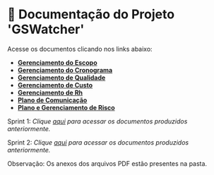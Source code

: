 # 📂 Documentação do Projeto 'GSWatcher'

Acesse os documentos clicando nos links abaixo:

* [__Gerenciamento do Escopo__]()
* [__Gerenciamento do Cronograma__](https://github.com/vinicius-hso/api-fatec-2s-gswatcher/blob/Sprint-3/Documentation/Gerenciamento%20de%20Cronograma_SPRINT_3.pdf)
* [__Gerenciamento de Qualidade__]()
* [__Gerenciamento de Custo__]()
* [__Gerenciamento de Rh__](https://github.com/vinicius-hso/api-fatec-2s-gswatcher/blob/Sprint-3/Documentation/Gerenciamento%20de%20RH_SPRINT_3.pdf)
* [__Plano de Comunicação__]()
* [__Plano e Gerenciamento de Risco__]()

Sprint 1:
*Clique [aqui](https://github.com/vinicius-hso/api-fatec-2s-gswatcher/tree/Sprint-1#1----artefatos-documenta%C3%A7%C3%A3o-do-projeto) para acessar os documentos produzidos anteriormente.*

Sprint 2:
*Clique [aqui](https://github.com/vinicius-hso/api-fatec-2s-gswatcher/tree/Sprint-2/Documentation) para acessar os documentos produzidos anteriormente.*


Observação: Os anexos dos arquivos PDF estão presentes na pasta. 
